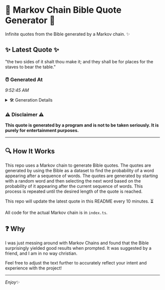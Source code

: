 # 📖 Markov Chain Bible Quote Generator 📖

Infinite quotes from the Bible generated by a Markov chain. ✨

## ✨ Latest Quote ✨
"the two sides of it shalt thou make it; and they shall be for places for the staves to bear the table."

### ⏰ Generated At
*9:52:45 AM*

<details>
    <summary>🛠️ Generation Details</summary>
    <p>
        <strong>🌱 Seed:</strong> the<br>
        <strong>🔄 Iterations:</strong> 21<br>
        <strong>📜 Context History:</strong><br>[ the ]: two<br>[ the, two ]: sides<br>[ the, two, sides ]: of<br>[ the, two, sides, of ]: it<br>[ the, two, sides, of, it ]: shalt<br>[ the, two, sides, of, it, shalt ]: thou<br>[ two, sides, of, it, shalt, thou ]: make<br>[ sides, of, it, shalt, thou, make ]: it;<br>[ of, it, shalt, thou, make, it; ]: and<br>[ it, shalt, thou, make, it;, and ]: they<br>[ shalt, thou, make, it;, and, they ]: shall<br>[ thou, make, it;, and, they, shall ]: be<br>[ make, it;, and, they, shall, be ]: for<br>[ it;, and, they, shall, be, for ]: places<br>[ and, they, shall, be, for, places ]: for<br>[ they, shall, be, for, places, for ]: the<br>[ shall, be, for, places, for, the ]: staves<br>[ be, for, places, for, the, staves ]: to<br>[ for, places, for, the, staves, to ]: bear<br>[ places, for, the, staves, to, bear ]: the<br>[ for, the, staves, to, bear, the ]: table.<br>
    </p>
</details>

### ⚠️ Disclaimer ⚠️
**This quote is generated by a program and is not to be taken seriously. It is purely for entertainment purposes.**

---

## 🔍 How It Works

This repo uses a Markov chain to generate Bible quotes. The quotes are generated by using the Bible as a dataset to find the probability of a word appearing after a sequence of words. The quotes are generated by starting with a random word and then selecting the next word based on the probability of it appearing after the current sequence of words. This process is repeated until the desired length of the quote is reached.

This repo will update the latest quote in this README every 10 minutes. ⏳

All code for the actual Markov chain is in `index.ts`.

## ❓ Why

I was just messing around with Markov Chains and found that the Bible surprisingly yielded good results when prompted. 
It was suggested by a friend, and I am in no way christian.

Feel free to adjust the text further to accurately reflect your intent and experience with the project!

---

*Enjoy*✨

